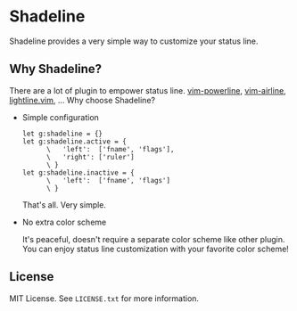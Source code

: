 Shadeline
=========
Shadeline provides a very simple way to customize your status line.


Why Shadeline?
--------------
There are a lot of plugin to empower status line.
[vim-powerline](https://github.com/Lokaltog/vim-powerline),
[vim-airline](https://github.com/bling/vim-airline),
[lightline.vim](https://github.com/itchyny/lightline.vim), ...
Why choose Shadeline?

- Simple configuration

	```vim
	let g:shadeline = {}
	let g:shadeline.active = {
	      \   'left':  ['fname', 'flags'],
	      \   'right': ['ruler']
	      \ }
	let g:shadeline.inactive = {
	      \   'left':  ['fname', 'flags']
	      \ }
	```

	That's all. Very simple.

- No extra color scheme

	It's peaceful, doesn't require a separate color scheme like other plugin.
	You can enjoy status line customization with your favorite color scheme!


License
-------
MIT License. See `LICENSE.txt` for more information.
